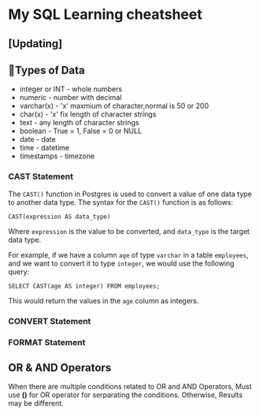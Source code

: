 # My SQL Learning cheatsheet
## [Updating]


## 💽Types of Data

- integer or INT - whole numbers
- numeric - number with decimal
- varchar(x) - 'x' maxmium of character,normal is 50 or 200
- char(x) - 'x' fix length of character strings
- text - any length of character strings
- boolean - True = 1, False = 0 or NULL
- date - date
- time - datetime
- timestamps - timezone

### CAST Statement
The `CAST()` function in Postgres is used to convert a value of one data type to another data type. The syntax for the `CAST()` function is as follows:

```
CAST(expression AS data_type)

```

Where `expression` is the value to be converted, and `data_type` is the target data type.

For example, if we have a column `age` of type `varchar` in a table `employees`, and we want to convert it to type `integer`, we would use the following query:

```
SELECT CAST(age AS integer) FROM employees;

```

This would return the values in the `age` column as integers.

### CONVERT Statement



### FORMAT Statement


## OR & AND Operators

When there are multiple conditions related to OR and AND Operators, Must use **()** for OR operator for serparating the conditions. Otherwise, Results may be different.